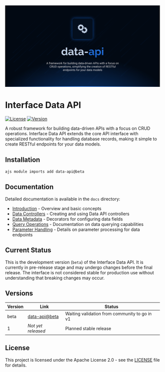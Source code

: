 ![Data API](.github/social-card.png)

# Interface Data API

[![License](https://img.shields.io/badge/License-Apache%202.0-blue.svg)](LICENSE.md)
[![Version](https://img.shields.io/badge/version-beta-orange.svg)](https://github.com/AntelopeJS/data-api/tree/main/.antelope/output/data-api/beta)

A robust framework for building data-driven APIs with a focus on CRUD operations. Interface Data API extends the core API interface with specialized functionality for handling database records, making it simple to create RESTful endpoints for your data models.

## Installation

```bash
ajs module imports add data-api@beta
```

## Documentation

Detailed documentation is available in the `docs` directory:

- [Introduction](./docs/1.introduction.md) - Overview and basic concepts
- [Data Controllers](./docs/2.data-controllers.md) - Creating and using Data API controllers
- [Data Metadata](./docs/3.data-metadata.md) - Decorators for configuring data fields
- [Query Operations](./docs/4.query-operations.md) - Documentation on data querying capabilities
- [Parameter Handling](./docs/5.parameter-handling.md) - Details on parameter processing for data endpoints

## Current Status

This is the development version (`beta`) of the Interface Data API. It is currently in pre-release stage and may undergo changes before the final release. The interface is not considered stable for production use without understanding that breaking changes may occur.

## Versions

| Version | Link                                                                                             | Status                                        |
| ------- | ------------------------------------------------------------------------------------------------ | --------------------------------------------- |
| beta    | [data-api@beta](https://github.com/AntelopeJS/data-api/tree/main/.antelope/output/data-api/beta) | Waiting validation from community to go in v1 |
| 1       | _Not yet released_                                                                               | Planned stable release                        |

## License

This project is licensed under the Apache License 2.0 - see the [LICENSE](LICENSE) file for details.
